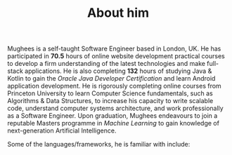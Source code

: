 ﻿---
title: 'About him'
avatar: './me.jpg'
skills:
  - Java 
  - Python
  - JavaScript (ES6+)
  - Kotlin
  - React
  - Node.js
  - GatsbyJS
  - Firebase
---

Mughees is a self-taught Software Engineer based in London, UK. He has participated in <b>70.5</b> hours of online website development practical courses to develop a firm understanding of the latest technologies and make full-stack applications. He is also completing <b>132</b> hours of studying Java & Kotlin to gain the <i>Oracle Java Developer Certification</i> and  learn Android application development. He is rigorously completing online courses from Princeton University to learn Computer Science fundamentals, such as Algorithms & Data Structures, to increase his capacity to write scalable code, understand computer systems architecture, and work professionally as a Software Engineer. Upon graduation, Mughees endeavours to join a reputable Masters programme in <i>Machine Learning</i> to gain knowledge of next-generation Artificial Intelligence.

Some of the languages/frameworks, he is familiar with include: 